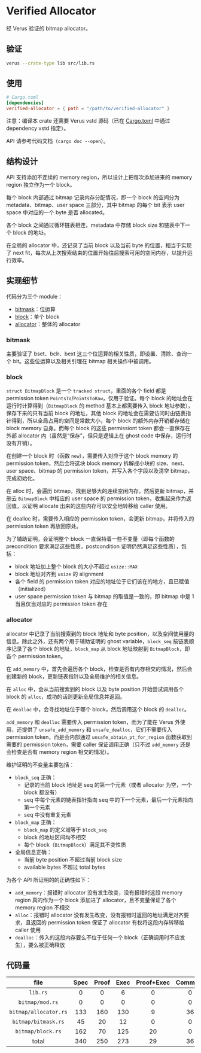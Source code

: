 # Verified Allocator

经 Verus 验证的 bitmap allocator。

## 验证

```sh
verus --crate-type lib src/lib.rs
```

## 使用

```toml
# Cargo.toml
[dependencies]
verified-allocator = { path = "/path/to/verified-allocator" }
```

注意：编译本 crate 还需要 Verus vstd 源码（已在 [Cargo.toml](./Cargo.toml) 中通过 dependency vstd 指定）。

API 请参考代码文档（`cargo doc --open`）。

## 结构设计

API 支持添加不连续的 memory region，所以设计上把每次添加进来的 memory region 独立作为一个 block。

每个 block 内部通过 bitmap 记录内存分配情况，即一个 block 的空间分为 metadata、bitmap、user space 三部分，其中 bitmap 的每个 bit 表示 user space 中对应的一个 byte 是否 allocated。

各个 block 之间通过循环链表相连，metadata 中存储 block size 和链表中下一个 block 的地址。

在全局的 allocator 中，还记录了当前 block 以及当前 byte 的位置，相当于实现了 next fit，每次从上次搜索结束的位置开始往后搜索可用的空闲内存，以提升运行效率。

## 实现细节

代码分为三个 module：

-   [bitmask](./src/bitmap/bitmask.rs)：位运算
-   [block](./src/bitmap/block.rs)：单个 block
-   [allocator](./src/bitmap/allocator.rs)：整体的 allocator

### bitmask

主要验证了 bset、bclr、bext 这三个位运算的相关性质，即设置、清除、查询一个 bit。这些位运算以及相关引理在 bitmap 相关操作中被调用。

### block

`struct BitmapBlock` 是一个 `tracked struct`，里面的各个 field 都是 permission token `PointsTo`/`PointsToRaw`，仅用于验证。每个 block 的地址会在运行时计算得到（`BitmapBlock` 的 method 基本上都需要传入 block 地址参数），保存下来的只有当前 block 的地址，其他 block 的地址会在需要访问时由链表指针得到，所以全局占用的空间是常数大小，每个 block 的额外内存开销都存储在 block memory 自身。而每个 block 的这些 permissiont token 都会一直保存在外部 allocator 内（虽然是“保存”，但只是逻辑上在 ghost code 中保存，运行时没有开销）。

在创建一个 block 时（函数 `new`），需要传入对应于这个 block memory 的 permission token，然后会将这块 block memory 拆解成小块的 size、next、user space、bitmap 的 permission token，并写入各个字段以及清空 bitmap，完成初始化。

在 alloc 时，会遍历 bitmap，找到足够大的连续空闲内存，然后更新 bitmap，并删去 `BitmapBlock` 中相应的 user space 的 permission token，收集起来作为返回值，以证明 allocate 出来的这些内存可以安全地转移给 caller 使用。

在 dealloc 时，需要传入相应的 permission token，会更新 bitmap，并将传入的 permission token 再放回原处。

为了辅助证明，会证明整个 block 一直保持着一些不变量（即每个函数的 precondition 要求满足这些性质，postcondition 证明仍然满足这些性质），包括：

-   block 地址加上整个 block 的大小不超过 `usize::MAX`
-   block 地址对齐到 `usize` 的 alignment
-   各个 field 的 permission token 对应的地址位于它们该在的地方，且已赋值（initialized）
-   user space permission token 与 bitmap 的取值是一致的，即 bitmap 中是 1 当且仅当对应的 permission token 存在

### allocator

allocator 中记录了当前搜索到的 block 地址和 byte position，以及空间使用量的信息。除此之外，还有两个用于辅助证明的 ghost variable，`block_seq` 按链表顺序记录了各个 block 的地址，`block_map` 从 block 地址映射到 `BitmapBlock`，即各个 permission token。

在 `add_memory` 中，首先会遍历各个 block，检查是否有内存相交的情况，然后会创建新的 block，更新链表指针以及全局维护的相关信息。

在 `alloc` 中，会从当前搜索到的 block 以及 byte position 开始尝试调用各个 block 的 `alloc`，成功的话则更新全局信息并返回。

在 `dealloc` 中，会寻找地址位于哪个 block，然后调用这个 block 的 `dealloc`。

`add_memory` 和 `dealloc` 需要传入 permission token，而为了能在 Verus 外使用，还提供了 `unsafe_add_memory` 和 `unsafe_dealloc`，它们不需要传入 permission token，而是会内部通过 `unsafe_obtain_pt_for_region` 函数获取到需要的 permission token，需要 caller 保证调用正确（只不过 `add_memory` 还是会检查是否有 memory region 相交的情况）。

维护证明的不变量主要包括：

-   `block_seq` 正确：
    -   记录的当前 block 地址是 seq 的第一个元素（或者 allocator 为空，一个 block 都没有）
    -   seq 中每个元素的链表指针指向 seq 中的下一个元素，最后一个元素指向第一个元素
    -   seq 中没有重复元素
-   `block_map` 正确：
    -   `block_map` 的定义域等于 `block_seq`
    -   block 的地址区间均不相交
    -   每个 block（`BitmapBlock`）满足其不变性质
-   全局信息正确：
    -   当前 byte position 不超过当前 block size
    -   available bytes 不超过 total bytes

为各个 API 所证明的的正确性如下：

-   `add_memory`：报错时 allocator 没有发生改变，没有报错时这段 memory region 真的作为一个 block 添加进了 allocator，且不变量保证了各个 memory region 不相交
-   `alloc`：报错时 allocator 没有发生改变，没有报错时返回的地址满足对齐要求，且返回的 permission token 保证了 allocator 有权将这段内存转移给 caller 使用
-   `dealloc`：传入的这段内存要么不位于任何一个 block（正确调用时不应发生），要么被正确释放

## 代码量

| file                  | Spec | Proof | Exec | Proof+Exec | Comment | Layout | unaccounted | Directives |
|:---------------------:|:----:|:-----:|:----:|:----------:|:-------:|:------:|:-----------:|:----------:|
| `lib.rs`              |    0 |     0 |    6 |          0 |       0 |      0 |          15 |          1 |
| `bitmap/mod.rs`       |    0 |     0 |    0 |          0 |       0 |      0 |           5 |          0 |
| `bitmap/allocator.rs` |  133 |   160 |  130 |          9 |      36 |      4 |          35 |          1 |
| `bitmap/bitmask.rs`   |   45 |    20 |   12 |          0 |       0 |      0 |          21 |          3 |
| `bitmap/block.rs`     |  162 |    70 |  125 |         20 |       0 |      0 |          37 |          0 |
| total                 |  340 |   250 |  273 |         29 |      36 |      4 |         113 |          5 |
